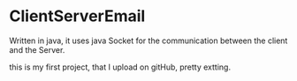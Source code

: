 # ClientServerEmail
Written in java, it uses java Socket for the communication between the client and the Server.


this is my first project, that I upload on gitHub, pretty extting.
